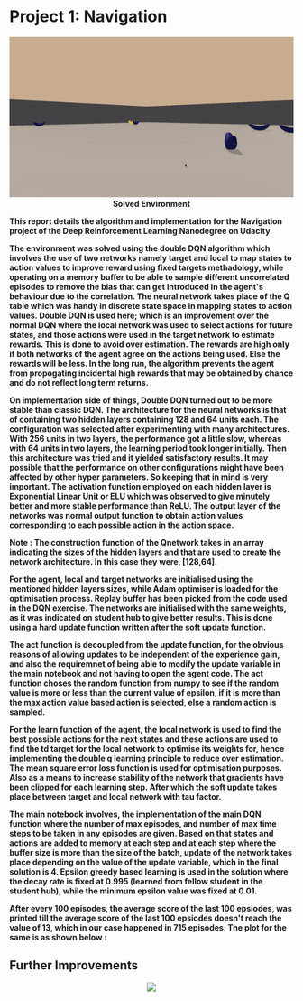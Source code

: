 # Project 1: Navigation
<p align="center">
<img src ="https://github.com/championballer/RL/raw/master/P1_Navigation/Navigation.gif">
<br>
<b> Solved Environment <b>
</p>

This report details the algorithm and implementation for the Navigation project of the Deep Reinforcement Learning Nanodegree on Udacity.

The environment was solved using the double DQN algorithm which involves the use of two networks namely target and local to map states to action values to improve reward using fixed targets methadology, while operating on a memory buffer to be able to sample different uncorrelated episodes to remove the bias that can get introduced in the agent's behaviour due to the correlation. The neural network takes place of the Q table which was handy in discrete state space in mapping states to action values. Double DQN is used here; which is an improvement over the normal DQN where the local network was used to select actions for future states, and those actions were used in the target network to estimate rewards. This is done to avoid over estimation. The rewards are high only if both networks of the agent agree on the actions being used. Else the rewards will be less. In the long run, the algorithm prevents the agent from propogating incidental high rewards that may be obtained by chance and do not reflect long term returns. 

On implementation side of things, Double DQN turned out to be more stable than classic DQN. The architecture for the neural networks is that of containing two hidden layers containing 128 and 64 units each. The configuration was selected after experimenting with many architectures. With 256 units in two layers, the performance got a little slow, whereas with 64 units in two layers, the learning period took longer initially. Then this architecture was tried and it yielded satisfactory results. It may possible that the performance on other configurations might have been affected by other hyper parameters. So keeping that in mind is very important. The activation function employed on each hidden layer is Exponential Linear Unit or ELU which was observed to give minutely better and more stable performance than ReLU. The output layer of the networks was normal output function to obtain action values corresponding to each possible action in the action space. 

Note : The construction function of the Qnetwork takes in an array indicating the sizes of the hidden layers and that are used to create the network architecture. In this case they were, [128,64]. 

For the agent, local and target networks are initialised using the mentioned hidden layers sizes, while Adam optimiser is loaded for the optimisation process. Replay buffer has been picked from the code used in the DQN exercise. The networks are initialised with the same weights, as it was indicated on student hub to give better results. This is done using a hard update function written after the soft update function. 

The act function is decoupled from the update function, for the obvious reasons of allowing updates to be independent of the experience gain, and also the requiremnet of being able to modify the update variable in the main notebook and not having to open the agent code. The act function choses the random function from numpy to see if the random value is more or less than the current value of epsilon, if it is more than the max action value based action is selected, else a random action is sampled.

For the learn function of the agent, the local network is used to find the best possible actions for the next states and these actions are used to find the td target for the local network to optimise its weights for, hence implementing the double q learning principle to reduce over estimation. The mean square error loss function is used for optimisation purposes. Also as a means to increase stability of the network that gradients have been clipped for each learning step. After which the soft update takes place between target and local network with tau factor.

The main notebook involves, the implementation of the main DQN function where the number of max episodes, and number of max time steps to be taken in any episodes are given. Based on that states and actions are added to memory at each step and at each step where the buffer size is more than the size of the batch, update of the network takes place depending on the value of the update variable, which in the final solution is 4. Epsilon greedy based learning is used in the solution where the decay rate is fixed at 0.995 (learned from fellow student in the student hub), while the minimum epsilon value was fixed at 0.01. 

After every 100 episodes, the average score of the last 100 epsiodes, was printed till the average score of the last 100 epsiodes doesn't reach the value of 13, which in our case happened in 715 episodes. The plot for the same is as shown below :

## Further Improvements


<p align="center">
<img src ="https://github.com/championballer/P1_Navigation/raw/master/Images/SS1.png">
</p>